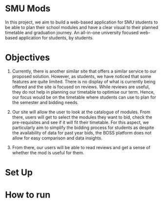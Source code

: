 # SMU Mods

In this project, we aim to build a web-based application for SMU students to be able to plan their school modules and have a clear visual to their planned timetable and graduation journey. An all-in-one university focused web-based application for students, by students.

# Objectives

1. Currently, there is another similar site that offers a similar service to our proposed solution. However, as students, we have noticed that some features are quite limited. There is no display of what is currently being offered and the site is focused on reviews. While reviews are useful, they do not help in planning our timetable to optimise our term. Hence, our focus would be on the timetable where students can use to plan for the semester and bidding needs.

2. Our site will allow the user to look at the catalogue of modules. From there, users will get to select the modules they want to bid, check the pre-requisites and see if it will fit their timetable. For this aspect, we particularly aim to simplify the bidding process for students as despite the availability of data for past year bids, the BOSS platform does not allow for easy comparison and data insights.

3. From there, our users will be able to read reviews and get a sense of whether the mod is useful for them.

# Set Up

# How to run
